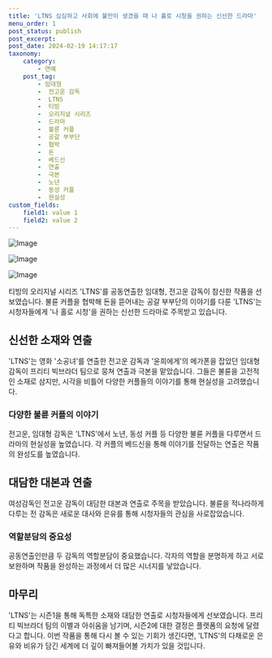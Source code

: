 ```yaml
---
title: 'LTNS 심심하고 사회에 불만이 생겼을 때 나 홀로 시청을 권하는 신선한 드라마'
menu_order: 1
post_status: publish
post_excerpt: 
post_date: 2024-02-19 14:17:17
taxonomy:
    category:
        - 연예
    post_tag:
        - 임대형
        -  전고운 감독
        -  LTNS
        -  티빙
        -  오리지널 시리즈
        -  드라마
        -  불륜 커플
        -  공갈 부부단
        -  협박
        -  돈
        -  베드신
        -  연출
        -  극본
        -  노년
        -  동성 커플
        -  현실성
custom_fields:
    field1: value 1
    field2: value 2
---
```


![Image](https://mimgnews.pstatic.net/image/468/2024/02/14/0001030134_001_20240214072101893.jpg?type=w540)

![Image](https://ssl.pstatic.net/mimgnews/image/468/2024/02/14/0001030134_002_20240214072101981.jpg?type=w540)

![Image](https://mimgnews.pstatic.net/image/468/2024/02/14/0001030134_003_20240214072102028.jpg?type=w540)

티빙의 오리지널 시리즈 'LTNS'를 공동연출한 임대형, 전고운 감독이 참신한 작품을 선보였습니다. 불륜 커플을 협박해 돈을 뜯어내는 공갈 부부단의 이야기를 다룬 'LTNS'는 시청자들에게 '나 홀로 시청'을 권하는 신선한 드라마로 주목받고 있습니다.
## 신선한 소재와 연출
'LTNS'는 영화 '소공녀'를 연출한 전고운 감독과 '윤희에게'의 메가폰을 잡았던 임대형 감독이 프리티 빅브라더 팀으로 뭉쳐 연출과 극본을 맡았습니다. 그들은 불륜을 고전적인 소재로 삼지만, 시각을 비틀어 다양한 커플들의 이야기를 통해 현실성을 고려했습니다.
### 다양한 불륜 커플의 이야기
전고운, 임대형 감독은 'LTNS'에서 노년, 동성 커플 등 다양한 불륜 커플을 다루면서 드라마의 현실성을 높였습니다. 각 커플의 베드신을 통해 이야기를 전달하는 연출은 작품의 완성도를 높였습니다.
## 대담한 대본과 연출
여성감독인 전고운 감독이 대담한 대본과 연출로 주목을 받았습니다. 불륜을 적나라하게 다루는 전 감독은 새로운 대사와 은유를 통해 시청자들의 관심을 사로잡았습니다.
### 역할분담의 중요성
공동연출인만큼 두 감독의 역할분담이 중요했습니다. 각자의 역할을 분명하게 하고 서로 보완하며 작품을 완성하는 과정에서 더 많은 시너지를 낳았습니다.
## 마무리
'LTNS'는 시즌1을 통해 독특한 소재와 대담한 연출로 시청자들에게 선보였습니다. 프리티 빅브라더 팀의 이별과 아쉬움을 남기며, 시즌2에 대한 결정은 플랫폼의 요청에 달렸다고 합니다. 이번 작품을 통해 다시 볼 수 있는 기회가 생긴다면, 'LTNS'의 다채로운 은유와 비유가 담긴 세계에 더 깊이 빠져들어볼 가치가 있을 것입니다.
